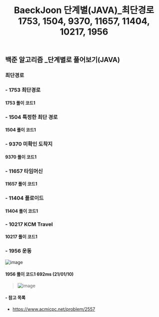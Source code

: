 ﻿---
layout: single
title: "BaeckJoon 단계별(JAVA)_최단경로 1753, 1504, 9370, 11657, 11404, 10217, 1956"
read_time: true
categories:  
 - BaeckJoon 
tags: 
 - Algorithm
 - BaeckJoon 
last_modified_at: '2021-12-09 23:43:00 +0800'
toc: true
toc_sticky: true
toc_label: 목차
---
## 백준 알고리즘 _단계별로 풀어보기(JAVA)
### 최단경로
### - 1753 최단경로

#### 1753 풀이 코드1
>
 
### - 1504 특정한 최단 경로

#### 1504 풀이 코드1 
>
### - 9370  미확인 도착지

#### 9370 풀이 코드1
>   
 
### - 11657 타임머신

#### 11657 풀이 코드1
>
### - 11404 플로이드

#### 11404 풀이 코드1
>
### - 10217 KCM Travel	

#### 10217 풀이 코드1
>

### - 1956 운동
![image](https://user-images.githubusercontent.com/66898243/148752080-3d25e1d3-e64c-479f-a133-63d06c912cec.png)

#### 1956 풀이 코드1 692ms (21/01/10)
>  ![image](https://user-images.githubusercontent.com/66898243/148753713-937380a7-fc76-41f0-be04-854eccf0b889.png)


#### - 참고 목록
- https://www.acmicpc.net/problem/2557